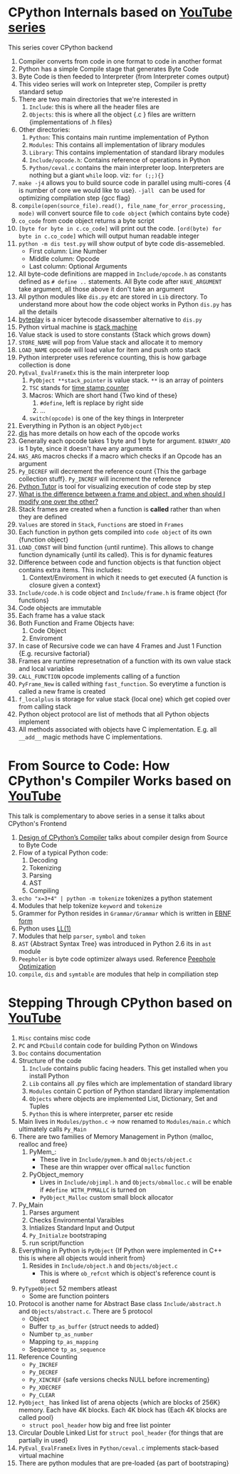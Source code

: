 # CPython Internals based on [YouTube series](https://www.youtube.com/watch?v=LhadeL7_EIU&list=PLzV58Zm8FuBL6OAv1Yu6AwXZrnsFbbR0S)

This series cover CPython backend

1. Compiler converts from code in one format to code in another format
1. Python has a simple Compile stage that generates Byte Code
1. Byte Code is then feeded to Interpreter {from Interpreter comes output}
1. This video series will work on Intepreter step, Compiler is pretty standard setup
1. There are two main directories that we're interested in
    1. `Include`: this is where all the header files are
    1. `Objects`: this is where all the object {.c } files are writtern {implementations of .h files}
1. Other directories:
    1. `Python`: This contains main runtime implementation of Python
    1. `Modules`: This contains all implementation of library modules
    1. `Library`: This contains implementation of standard library modules
    1. `Include/opcode.h`: Contains reference of operations in Python
    1. `Python/ceval.c` contains the main interpreter loop. Interpreters are nothing but a giant `while` loop. viz: `for (;;){}`
1. `make -j4` allows you to build source code in parallel using multi-cores {4 is number of core we would like to use}. `-jall ` can be used for optimizing compilation step {gcc flag}
1. `compile(open(source_file).read(), file_name_for_error_processing, mode)` will convert source file to `code object` {which contains byte code}
1. `co_code` from code object returns a byte script
1. `[byte for byte in c.co_code]` will print out the code. `[ord(byte) for byte in c.co_code]` which will output human readable integer
1.  `python -m dis test.py` will show output of byte code dis-assemebled. 
    - First column: Line Number
    - Middle column: Opcode
    - Last column: Optional Arguments
1. All byte-code definitions are mapped in `Include/opcode.h` as constants defined as `# define ..` statements. All Byte code after `HAVE_ARGUMENT` take argument, all those above it don't take an argument
1. All python modules like `dis.py` etc are stored in `Lib` directory. To understand more about how the code object works in Python `dis.py` has all the details
1. [byteplay](https://code.google.com/archive/p/byteplay/) is a nicer bytecode disassember alternative to `dis.py` 
1. Python virtual machine is [stack machine](https://en.wikipedia.org/wiki/Stack_machine)
1. Value stack is used to store constants {Stack which grows down}
1. `STORE_NAME` will pop from Value stack and allocate it to memory
1. `LOAD_NAME` opcode will load value for item and push onto stack
1. Python interpreter uses reference counting, this is how garbage collection is done
1. `PyEval_EvalFrameEx` this is the main interpreter loop
    1. `PyObject **stack_pointer` is value stack. `**` is an array of pointers
    1. `TSC` stands for [time stamp counter](https://en.wikipedia.org/wiki/Time_Stamp_Counter)
    1. Macros: Which are short hand {Two kind of these}
        1. `#define`, left is replace by right side
        1. ...
    1. `switch(opcode)` is one of the key things in Interpreter
1. Everything in Python is an object `PyObject`
1. [dis](https://docs.python.org/2/library/dis.html) has more details on how each of the opcode works
1. Generally each opcode takes 1 byte and 1 byte for argument. `BINARY_ADD` is 1 byte, since it doesn't have any arguments
1. `HAS_ARG` macros checks if a macro which checks if an Opcode has an argument
1. `Py_DECREF` will decrement the reference count {This the garbage collection stuff}. `Py_INCREF` will increment the reference
1. [Python Tutor](http://pythontutor.com/) is tool for visualizing execution of code step by step
1. [What is the difference between a frame and object, and when should I modify one over the other?](https://stackoverflow.com/questions/40641615/what-is-the-difference-between-a-frame-and-object-and-when-should-i-modify-one)
1. Stack frames are created when a function is **called** rather than when they are defined
1. `Values` are stored in `Stack`, `Functions` are stoed in `Frames`
1. Each function in python gets compiled into `code object` of its own {function object}
1. `LOAD_CONST` will bind function {until runtime}. This allows to change function dynamically {until its called}. This is for dynamic features
1. Difference between code and function objects is that function object contains extra items. This includes:
    1. Context/Enviroment in which it needs to get executed {A function is closure given a context}
1. `Include/code.h` is code object and `Include/frame.h` is frame object {for functions}
1. Code objects are immutable
1. Each frame has a value stack
1. Both Function and Frame Objects have:
    1. Code Object
    1. Enviroment
1. In case of Recursive code we can have 4 Frames and Just 1 Function {E.g. recursive factorial}
1. Frames are runtime represetnation of a function with its own value stack and local variables
1. `CALL_FUNCTION` opcode implements calling of a function 
1. `PyFrame_New` is called withing `fast_function`. So everytime a function is called a new frame is created
1. `f_localplus` is storage for value stack {local one} which get copied over from calling stack
1. Python object protocol are list of methods that all Python objects implement
1. All methods associated with objects have C implementation. E.g. all `__add__` magic methods have C implementations.

# From Source to Code: How CPython's Compiler Works based on [YouTube](https://www.youtube.com/watch?v=R31NRWgoIWM)

This talk is complementary to above series in a sense it talks about CPython's Frontend

1. [Design of CPython’s Compiler](https://docs.python.org/devguide/compiler.html) talks about compiler design from Source to Byte Code 
1. Flow of a typical Python code:
    1. Decoding
    1. Tokenizing
    1. Parsing
    1. AST
    1. Compiling
1. `echo "x=3+4" | python -m tokenize` tokenizes a python statement
1. Modules that help tokenize `keyword` and `tokenize`
1. Grammer for Python resides in `Grammar/Grammar` which is written in [EBNF form](https://en.wikipedia.org/wiki/Extended_Backus%E2%80%93Naur_form)
1. Python uses [LL(1)](https://en.wikipedia.org/wiki/LL_parser)
1. Modules that help `parser`, `symbol` and `token`
1. `AST` {Abstract Syntax Tree} was introduced in Python 2.6 its in `ast` module
1. `Peepholer` is byte code optimizer always used. Reference [Peephole Optimization](https://en.wikipedia.org/wiki/Peephole_optimization)
1. `compile`, `dis` and `symtable` are modules that help in compiliation step

# Stepping Through CPython based on [YouTube](https://www.youtube.com/watch?v=XGF3Qu4dUqk)

1. `Misc` contains misc code
1. `PC` and `PCbuild` contain code for building Python on Windows
1. `Doc` contains documentation
1. Structure of the code
    1. `Include` contains public facing headers. This get installed when you install Python
    1. `Lib` contains all .py files which are implementation of standard library
    1. `Modules` contain C portion of Python standard library implementation
    1. `Objects` where objects are implemented List, Dictionary, Set and Tuples
    1. `Python` this is where interpreter, parser etc reside
1. Main lives in `Modules/python.c` -> now renamed to `Modules/main.c` which ultimately calls `Py_Main`
1. There are two families of Memory Management in Python {malloc, realloc and free}
    1. PyMem_:
        - These live in `Include/pymem.h` and `Objects/object.c`
        - These are thin wrapper over offical `malloc` function
    1. PyObject_memory
        - Lives in `Include/objimpl.h` and `Objects/obmalloc.c` will be enable if `#define WITH_PYMALLC` is turned on
        - `PyObject_Malloc` custom small block allocator
1. Py_Main
    1. Parses argument
    1. Checks Environmental Varaibles
    1. Intializes Standard Input and Output
    1. `Py_Initialze` bootstraping
    1. run script/function
1. Everything in Python is `PyObject` {If Python were implemented in C++ this is where all objects would inherit from}
    1. Resides in `Include/object.h` and `Objects/object.c`
        - This is where `ob_refcnt` which is object's reference count is stored
1. `PyTypeObject` 52 members atleast
    - Some are function pointers
1. Protocol is another name for Abstract Base class `Include/abstract.h` and `Objects/abstract.c`. There are 5 protocol
    - Object
    - Buffer `tp_as_buffer` {struct needs to added}
    - Number `tp_as_number`
    - Mapping `tp_as_mapping`
    - Sequence `tp_as_sequence`
1. Reference Counting
    - `Py_INCREF`
    - `Py_DECREF`
    - `Py_XINCREF` {safe versions checks NULL before incrementing}
    - `Py_XDECREF`
    - `Py_CLEAR`
1. `PyObject_` has linked list of arena objects {which are blocks of 256K} memory. Each have 4K blocks. Each 4K block has {Each 4K blocks are called pool}
    - `struct pool_header` how big and free list pointer
1. Circular Double Linked List for `struct pool_header` {for things that are partially in used}
1. `PyEval_EvalFrameEx` lives in `Python/ceval.c` implements stack-based virtual machine
1. There are python modules that are pre-loaded {as part of bootstraping}